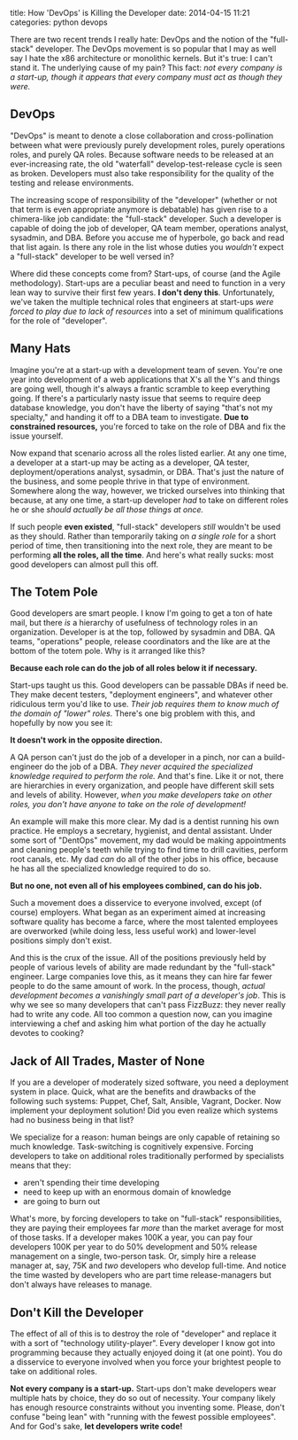 title: How 'DevOps' is Killing the Developer
date: 2014-04-15 11:21
categories: python devops


There are two recent trends I really hate: DevOps and the notion of the
"full-stack" developer. The DevOps movement is so popular that I may as well say
I hate the x86 architecture or monolithic kernels. But it's true: I can't stand
it. The underlying cause of my pain? This fact: *not every company is a start-up, though it appears that every company must act as though they were.*
<!--more-->

## DevOps

"DevOps" is meant to denote a close collaboration and cross-pollination between what were previously purely
development roles, purely operations roles, and purely QA roles. Because
software needs to be released at an ever-increasing rate, the old
"waterfall" develop-test-release cycle is seen as broken. Developers must also
take responsibility for the quality of the testing and release environments.

The increasing scope of responsibility of the "developer" (whether or not that term is even
appropriate anymore is debatable) has given rise to a chimera-like job
candidate: the "full-stack" developer. Such a developer is capable of doing the
job of developer, QA team member, operations analyst, sysadmin, and DBA. Before you
accuse me of hyperbole, go back and read that list again. Is there any role in
the list whose duties you *wouldn't* expect a "full-stack" developer to be well versed in?

Where did these concepts come from? Start-ups, of course (and the Agile
methodology). Start-ups are a peculiar beast and need to function in a very lean
way to survive their first few years. **I don't deny this**. Unfortunately, we've taken the multiple
technical roles that engineers at start-ups *were forced to play due to lack of resources*
into a set of minimum qualifications for the role of "developer".

## Many Hats

Imagine you're at a start-up with a development team of seven. You're one year
into development of a web applications that X's all the Y's and things are going
well, though it's always a frantic scramble to keep everything going. If there's
a particularly nasty issue that seems to require deep database knowledge, you
don't have the liberty of saying "that's not my specialty," and handing it off
to a DBA team to investigate. **Due to constrained resources,** you're forced to
take on the role of DBA and fix the issue yourself.

Now expand that scenario across all the roles listed earlier. At any
one time, a developer at a start-up may be acting as a developer, QA tester,
deployment/operations analyst, sysadmin, or DBA. That's just the nature of the
business, and some people thrive in that type of environment. Somewhere along
the way, however, we tricked ourselves into thinking that because, at any one
time, a start-up developer *had* to take on different roles he or she *should actually be all those things at once.*

If such people **even existed**, "full-stack" developers *still* wouldn't be used as
they should. Rather than temporarily taking on *a single role* for a short period of time,
then transitioning into the next role, they are meant to be performing **all the roles, all the time**.
And here's what really sucks: most good developers can almost pull this off.

## The Totem Pole

Good developers are smart people. I know I'm going to get a ton of hate
mail, but there *is* a hierarchy of usefulness of technology roles in an
organization. Developer is at the top, followed by sysadmin and DBA. QA 
teams, "operations" people, release coordinators and the like are at the bottom 
of the totem pole. Why is it arranged like this? 

**Because each role can do the job of all roles below it if necessary.**

Start-ups taught us this. Good developers can be passable DBAs if need be. They
make decent testers, "deployment engineers", and whatever other ridiculous term you'd
like to use. *Their job requires them to know much of the domain of "lower" roles.* 
There's one big problem with this, and hopefully by now you see it:

**It doesn't work in the opposite direction.**

A QA person can't just do the job of a developer in a pinch, nor can a
build-engineer do the job of a DBA. *They never acquired the specialized knowledge required to perform the role.*
And that's fine. Like it or not, there are hierarchies in every organization, and people have 
different skill sets and levels of ability. However, *when you make developers take on other roles, you don't have anyone to take on the role of development!*

An example will make this more clear. My dad is a dentist running his own
practice. He employs a secretary, hygienist, and dental assistant. Under some
sort of "DentOps" movement, my dad would be making appointments and cleaning
people's teeth while trying to find time to drill cavities, perform root canals, etc. My dad
*can* do all of the other jobs in his office, because he has all the specialized
knowledge required to do so. 

**But no one, not even all of his employees combined, can do his job.**

Such a movement does a disservice to everyone involved, except (of course)
employers. What began as an experiment aimed at increasing software quality has
become a farce, where the most talented employees are overworked (while doing
less, less useful work) and lower-level positions simply don't exist.

And this is the crux of the issue. All of the positions previously held by
people of various levels of ability are made redundant by the "full-stack"
engineer. Large companies love this, as it means they can hire far fewer people
to do the same amount of work. In the process, though, *actual development becomes a
vanishingly small part of a developer's job*. This is why we see so many
developers that can't pass FizzBuzz: they never really had to write any code.
All too common a question now, can you imagine interviewing a chef and asking
him what portion of the day he actually devotes to cooking?

## Jack of All Trades, Master of None

If you are a developer of moderately sized software, you need a deployment
system in place. Quick, what are the benefits and drawbacks of the following
such systems: Puppet, Chef, Salt, Ansible, Vagrant, Docker. Now implement your
deployment solution! Did you even realize which systems had no business being in
that list?

We specialize for a reason: human beings are only capable of retaining so
much knowledge. Task-switching is cognitively expensive. Forcing developers to take on additional roles traditionally performed by
specialists means that they:

* aren't spending their time developing
* need to keep up with an enormous domain of knowledge
* are going to burn out

What's more, by forcing developers to take on "full-stack" responsibilities,
they are paying their employees far *more* than the market average for most of
those tasks. If a developer makes 100K a year, you can pay four developers 100K per year to do 50% development
and 50% release management on a single, two-person task. Or, simply hire a release manager at, say, 75K and
*two* developers who develop full-time. And notice the time wasted by developers
who are part time release-managers but don't always have releases to manage.

## Don't Kill the Developer

The effect of all of this is to destroy the role of "developer" and replace it
with a sort of "technology utility-player". Every developer I know got into programming because they
actually enjoyed doing it (at one point). You do a disservice to everyone
involved when you force your brightest people to take on additional roles.

**Not every company is a start-up.** Start-ups don't make developers wear
multiple hats by choice, they do so out of necessity. Your company likely has
enough resource constraints without you inventing some. Please, don't confuse
"being lean" with "running with the fewest possible employees". And for God's
sake, **let developers write code!**
